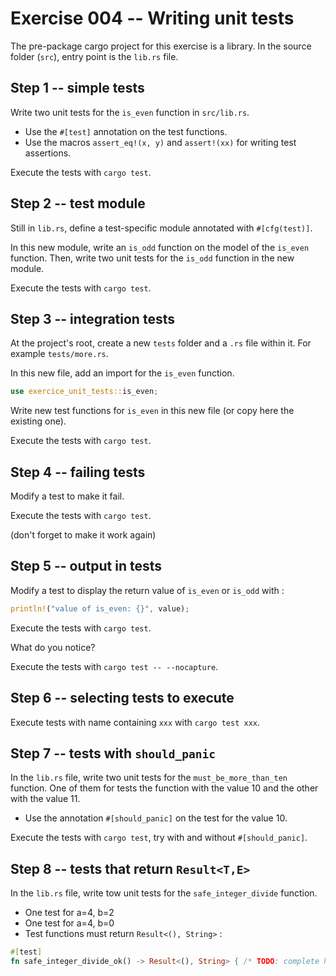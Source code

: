 # Exercise 004 -- Writing unit tests

The pre-package cargo project for this exercise is a library.
In the source folder (`src`), entry point is the `lib.rs` file.

## Step 1 -- simple tests

Write two unit tests for the `is_even` function in `src/lib.rs`.

* Use the `#[test]` annotation on the test functions.
* Use the macros `assert_eq!(x, y)` and `assert!(xx)` for writing test assertions.

Execute the tests with `cargo test`.

## Step 2 -- test module

Still in `lib.rs`, define a test-specific module annotated with `#[cfg(test)]`.

In this new module, write an `is_odd` function on the model of the `is_even` function.
Then, write two unit tests for the `is_odd` function in the new module.

Execute the tests with `cargo test`.

## Step 3 -- integration tests

At the project's root, create a new `tests` folder and a `.rs` file within it. For example `tests/more.rs`.

In this new file, add an import for the `is_even` function.

```rust
use exercice_unit_tests::is_even;
```

Write new test functions for `is_even` in this new file (or copy here the existing one).

Execute the tests with `cargo test`.

## Step 4 -- failing tests

Modify a test to make it fail.

Execute the tests with `cargo test`.

(don't forget to make it work again)

## Step 5 -- output in tests

Modify a test to display the return value of `is_even` or `is_odd` with :

```rust
println!("value of is_even: {}", value);
```

Execute the tests with `cargo test`.

What do you notice?

Execute the tests with `cargo test -- --nocapture`.

## Step 6 -- selecting tests to execute

Execute tests with name containing `xxx` with `cargo test xxx`.

## Step 7 -- tests with `should_panic`

In the `lib.rs` file, write two unit tests for the `must_be_more_than_ten` function.
One of them for tests the function with the value 10 and the other with the value 11.

* Use the annotation `#[should_panic]` on the test for the value 10.

Execute the tests with `cargo test`, try with and without `#[should_panic]`.

## Step 8 -- tests that return `Result<T,E>`

In the `lib.rs` file, write tow unit tests for the `safe_integer_divide` function.

* One test for a=4, b=2
* One test for a=4, b=0
* Test functions must return `Result<(), String>` :

```rust
#[test]
fn safe_integer_divide_ok() -> Result<(), String> { /* TODO: complete here */ }
```
